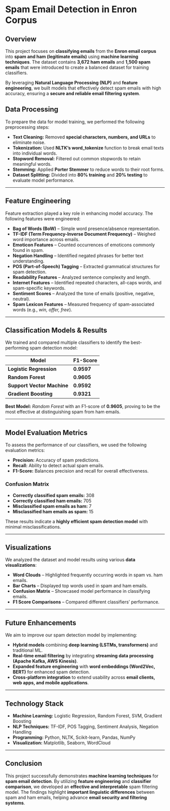 # **Spam Email Detection in Enron Corpus**  

## **Overview**  
This project focuses on **classifying emails** from the **Enron email corpus** into **spam and ham (legitimate emails)** using **machine learning techniques**. The dataset contains **3,672 ham emails** and **1,500 spam emails** that were introduced to create a balanced dataset for training classifiers.  

By leveraging **Natural Language Processing (NLP)** and **feature engineering**, we built models that effectively detect spam emails with high accuracy, ensuring a **secure and reliable email filtering system**.  


## **Data Processing**  
To prepare the data for model training, we performed the following preprocessing steps:  

- **Text Cleaning:** Removed **special characters, numbers, and URLs** to eliminate noise.  
- **Tokenization:** Used **NLTK’s word_tokenize** function to break email texts into individual words.  
- **Stopword Removal:** Filtered out common stopwords to retain meaningful words.  
- **Stemming:** Applied **Porter Stemmer** to reduce words to their root forms.  
- **Dataset Splitting:** Divided into **80% training** and **20% testing** to evaluate model performance.  

---

## **Feature Engineering**  
Feature extraction played a key role in enhancing model accuracy. The following features were engineered:  

- **Bag of Words (BoW)** – Simple word presence/absence representation.  
- **TF-IDF (Term Frequency-Inverse Document Frequency)** – Weighed word importance across emails.  
- **Emoticon Features** – Counted occurrences of emoticons commonly found in spam.  
- **Negation Handling** – Identified negated phrases for better text understanding.  
- **POS (Part-of-Speech) Tagging** – Extracted grammatical structures for spam detection.  
- **Readability Features** – Analyzed sentence complexity and length.  
- **Internet Features** – Identified repeated characters, all-caps words, and spam-specific keywords.  
- **Sentiment Scores** – Analyzed the tone of emails (positive, negative, neutral).  
- **Spam Lexicon Features** – Measured frequency of spam-associated words (e.g., *win, offer, free*).  

---

## **Classification Models & Results**  
We trained and compared multiple classifiers to identify the best-performing spam detection model:  

| **Model**                  | **F1-Score** |
|----------------------------|-------------|
| **Logistic Regression**     | **0.9597**  |
| **Random Forest**           | **0.9605**  |
| **Support Vector Machine**  | **0.9592**  |
| **Gradient Boosting**       | **0.9321**  |

**Best Model:** *Random Forest* with an F1-score of **0.9605**, proving to be the most effective at distinguishing spam from ham emails.  

---

## **Model Evaluation Metrics**  
To assess the performance of our classifiers, we used the following evaluation metrics:  

- **Precision:** Accuracy of spam predictions.  
- **Recall:** Ability to detect actual spam emails.  
- **F1-Score:** Balances precision and recall for overall effectiveness.  

### **Confusion Matrix**  
- **Correctly classified spam emails:** 308  
- **Correctly classified ham emails:** 705  
- **Misclassified spam emails as ham:** 7  
- **Misclassified ham emails as spam:** 15  

These results indicate a **highly efficient spam detection model** with minimal misclassifications.  

---

## **Visualizations**  
We analyzed the dataset and model results using various **data visualizations**:  

-  **Word Clouds** – Highlighted frequently occurring words in spam vs. ham emails.  
- **Bar Charts** – Displayed top words used in spam and ham emails.  
- **Confusion Matrix** – Showcased model performance in classifying emails.  
- **F1 Score Comparisons** – Compared different classifiers’ performance.  

---

## **Future Enhancements**  
We aim to improve our spam detection model by implementing:  

-  **Hybrid models** combining **deep learning (LSTMs, transformers)** and traditional ML.  
-  **Real-time email filtering** by integrating **streaming data processing (Apache Kafka, AWS Kinesis)**.  
-  **Expanded feature engineering** with **word embeddings (Word2Vec, BERT)** for enhanced spam detection.  
-  **Cross-platform integration** to extend usability across **email clients, web apps, and mobile applications**.  

---

## **Technology Stack**  
- **Machine Learning:** Logistic Regression, Random Forest, SVM, Gradient Boosting  
- **NLP Techniques:** TF-IDF, POS Tagging, Sentiment Analysis, Negation Handling  
- **Programming:** Python, NLTK, Scikit-learn, Pandas, NumPy  
- **Visualization:** Matplotlib, Seaborn, WordCloud  

---

## **Conclusion**  
This project successfully demonstrates **machine learning techniques** for **spam email detection**. By utilizing **feature engineering** and **classifier comparison**, we developed an **effective and interpretable** spam filtering model. The findings highlight **important linguistic differences** between spam and ham emails, helping advance **email security and filtering systems**.  


